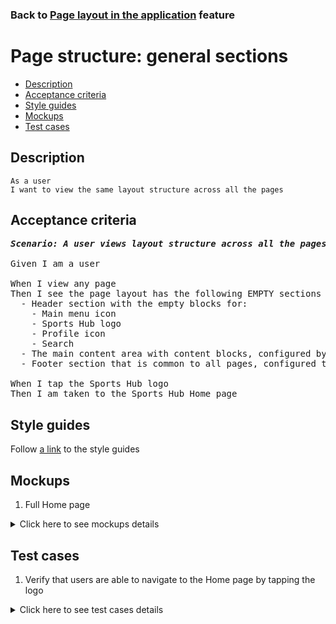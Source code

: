 ### Back to [Page layout in the application](../../README.md) feature

# Page structure: general sections

- [Description](#description)
- [Acceptance criteria](#acceptance-criteria)
- [Style guides](#style-guides)
- [Mockups](#mockups)
- [Test cases](#test-cases)

## Description

    As a user
    I want to view the same layout structure across all the pages

## Acceptance criteria

<pre>
<b><i>Scenario: A user views layout structure across all the pages</i></b>

Given I am a user

When I view any page
Then I see the page layout has the following EMPTY sections for:
  - Header section with the empty blocks for:
    - Main menu icon
    - Sports Hub logo
    - Profile icon
    - Search
  - The main content area with content blocks, configured by admin
  - Footer section that is common to all pages, configured the admin

When I tap the Sports Hub logo
Then I am taken to the Sports Hub Home page
</pre>

## Style guides

Follow [a link](https://www.figma.com/proto/0zkkf5WC77OSpvyD6YXpFE/Style-guides?page-id=0%3A1&node-id=19%3A5368&viewport=266%2C48%2C0.54&scaling=min-zoom&starting-point-node-id=19%3A5368) to the style guides

## Mockups

1. Full Home page

<details>
  <summary>Click here to see mockups details</summary>

**1. Full Home page:**

![Full Home page](/sports_hub_portal/mobile_application_features/project_layout/images/home_page.png)

</details>

## Test cases

1. Verify that users are able to navigate to the Home page by tapping the logo

<details>
  <summary>Click here to see test cases details</summary>

### **#1. Verify that users are able to navigate to the Home page by tapping the logo**

|Preconditions|Steps|Expected result
------|-------|----------
|- Go to the Sports Hub Home page|1) Go to any page</br>2) Tap the logo in header|2) The user is redirected to the Home page|

</details>
